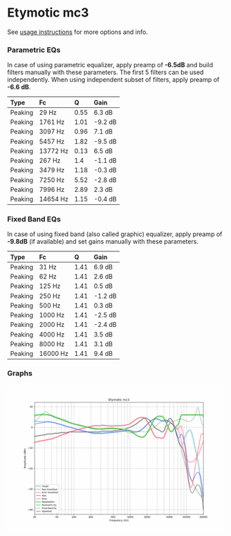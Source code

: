 # Etymotic mc3
See [usage instructions](https://github.com/jaakkopasanen/AutoEq#usage) for more options and info.

### Parametric EQs
In case of using parametric equalizer, apply preamp of **-6.5dB** and build filters manually
with these parameters. The first 5 filters can be used independently.
When using independent subset of filters, apply preamp of **-6.6 dB**.

| Type    | Fc       |    Q | Gain    |
|:--------|:---------|:-----|:--------|
| Peaking | 29 Hz    | 0.55 | 6.3 dB  |
| Peaking | 1761 Hz  | 1.01 | -9.2 dB |
| Peaking | 3097 Hz  | 0.96 | 7.1 dB  |
| Peaking | 5457 Hz  | 1.82 | -9.5 dB |
| Peaking | 13772 Hz | 0.13 | 6.5 dB  |
| Peaking | 267 Hz   | 1.4  | -1.1 dB |
| Peaking | 3479 Hz  | 1.18 | -0.3 dB |
| Peaking | 7250 Hz  | 5.52 | -2.8 dB |
| Peaking | 7996 Hz  | 2.89 | 2.3 dB  |
| Peaking | 14654 Hz | 1.15 | -0.4 dB |

### Fixed Band EQs
In case of using fixed band (also called graphic) equalizer, apply preamp of **-9.8dB**
(if available) and set gains manually with these parameters.

| Type    | Fc       |    Q | Gain    |
|:--------|:---------|:-----|:--------|
| Peaking | 31 Hz    | 1.41 | 6.9 dB  |
| Peaking | 62 Hz    | 1.41 | 2.6 dB  |
| Peaking | 125 Hz   | 1.41 | 0.5 dB  |
| Peaking | 250 Hz   | 1.41 | -1.2 dB |
| Peaking | 500 Hz   | 1.41 | 0.3 dB  |
| Peaking | 1000 Hz  | 1.41 | -2.5 dB |
| Peaking | 2000 Hz  | 1.41 | -2.4 dB |
| Peaking | 4000 Hz  | 1.41 | 3.5 dB  |
| Peaking | 8000 Hz  | 1.41 | 3.1 dB  |
| Peaking | 16000 Hz | 1.41 | 9.4 dB  |

### Graphs
![](./Etymotic%20mc3.png)